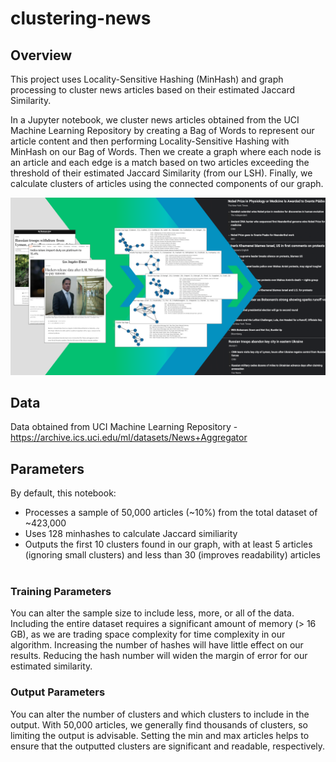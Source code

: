 # clustering-news

## Overview

This project uses Locality-Sensitive Hashing (MinHash) and graph processing to cluster news articles based on their estimated Jaccard Similarity.

In a Jupyter notebook, we cluster news articles obtained from the UCI Machine Learning Repository by creating a Bag of Words to represent our article content and then performing Locality-Sensitive Hashing with MinHash on our Bag of Words. Then we create a graph where each node is an article and each edge is a match based on two articles exceeding the threshold of their estimated Jaccard Similarity (from our LSH). Finally, we calculate clusters of articles using the connected components of our graph.
 
![project_overview](./img/clustering-news.png)

## Data

Data obtained from UCI Machine Learning Repository - https://archive.ics.uci.edu/ml/datasets/News+Aggregator

## Parameters

By default, this notebook:
 - Processes a sample of 50,000 articles (~10%) from the total dataset of ~423,000
 - Uses 128 minhashes to calculate Jaccard similiarity
 - Outputs the first 10 clusters found in our graph, with at least 5 articles (ignoring small clusters) and less than 30 (improves readability) articles
  
### Training Parameters
You can alter the sample size to include less, more, or all of the data. Including the entire dataset requires a significant amount of memory (> 16 GB), as we are trading space complexity for time complexity in our algorithm. Increasing the number of hashes will have little effect on our results. Reducing the hash number will widen the margin of error for our estimated similarity. 
 
### Output Parameters
You can alter the number of clusters and which clusters to include in the output. With 50,000 articles, we generally find thousands of clusters, so limiting the output is advisable. Setting the min and max articles helps to ensure that the outputted clusters are significant and readable, respectively.
